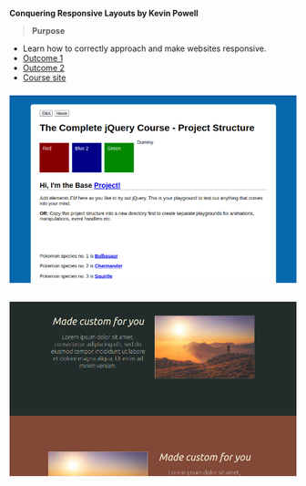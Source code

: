 **Conquering Responsive Layouts by Kevin Powell**

>**Purpose**
- Learn how to correctly approach and make websites responsive.
- [Outcome 1](https://htmlpreview.github.io/?https://github.com/SheriffKoder/Course--Phase2--jQuery-ResponsiveDesign-NodeJS/blob/main/courses/kp_resp/part2/challenge3_pt2/index03_pt2.html)
- [Outcome 2](https://htmlpreview.github.io/?https://github.com/SheriffKoder//Course--Phase2--jQuery-ResponsiveDesign-NodeJS/blob/main/courses/kp_resp/part2/challenge4_pt2/index04_pt2.html)
- [Course site](https://courses.kevinpowell.co/conquering-responsive-layouts)

#####
 ![screenshot](../../screenshot1.png)
##
 ![screenshot](../../screenshot5.png)
